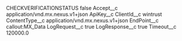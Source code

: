 <?xml version="1.0" encoding="UTF-8"?>
<CustomMetadata xmlns="http://soap.sforce.com/2006/04/metadata" xmlns:xsi="http://www.w3.org/2001/XMLSchema-instance" xmlns:xsd="http://www.w3.org/2001/XMLSchema">
    <label>CHECKVERIFICATIONSTATUS</label>
    <protected>false</protected>
    <values>
        <field>Accept__c</field>
        <value xsi:type="xsd:string">application/vnd.mx.nexus.v1+json</value>
    </values>
    <values>
        <field>ApiKey__c</field>
        <value xsi:nil="true"/>
    </values>
    <values>
        <field>ClientId__c</field>
        <value xsi:type="xsd:string">wintrust</value>
    </values>
    <values>
        <field>ContentType__c</field>
        <value xsi:type="xsd:string">application/vnd.mx.nexus.v1+json</value>
    </values>
    <values>
        <field>EndPoint__c</field>
        <value xsi:type="xsd:string">callout:MX_Data</value>
    </values>
    <values>
        <field>LogRequest__c</field>
        <value xsi:type="xsd:boolean">true</value>
    </values>
    <values>
        <field>LogResponse__c</field>
        <value xsi:type="xsd:boolean">true</value>
    </values>
    <values>
        <field>Timeout__c</field>
        <value xsi:type="xsd:double">120000.0</value>
    </values>
</CustomMetadata>
